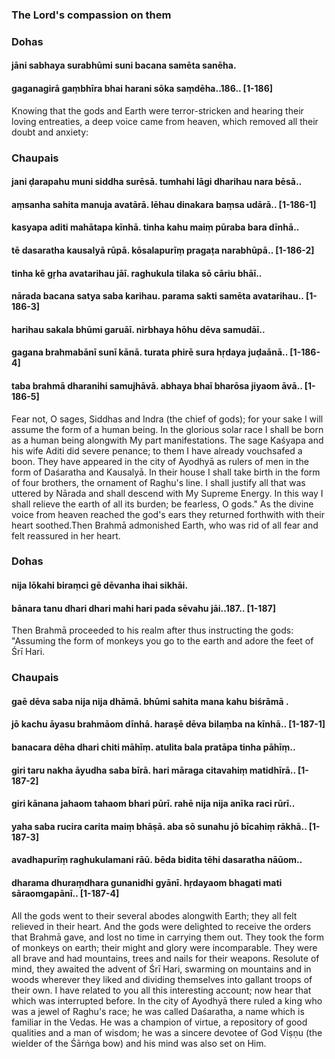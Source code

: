 ### The Lord's compassion on them

### Dohas

#### jāni sabhaya surabhūmi suni bacana samēta sanēha.
#### gaganagirā gaṃbhīra bhai harani sōka saṃdēha..186.. [1-186]

Knowing that the gods and Earth were terror-stricken and hearing their loving entreaties, a deep voice came from heaven, which removed all their doubt and anxiety:

### Chaupais

#### jani ḍarapahu muni siddha surēsā. tumhahi lāgi dharihau nara bēsā..
#### aṃsanha sahita manuja avatārā. lēhau dinakara baṃsa udārā.. [1-186-1]
#### kasyapa aditi mahātapa kīnhā. tinha kahu maiṃ pūraba bara dīnhā..
#### tē dasaratha kausalyā rūpā. kōsalapurīṃ pragaṭa narabhūpā.. [1-186-2]
#### tinha kē gṛha avatarihau jāī. raghukula tilaka sō cāriu bhāī..
#### nārada bacana satya saba karihau. parama sakti samēta avatarihau.. [1-186-3]
#### harihau sakala bhūmi garuāī. nirbhaya hōhu dēva samudāī..
#### gagana brahmabānī sunī kānā. turata phirē sura hṛdaya juḍaānā.. [1-186-4]
#### taba brahmā dharanihi samujhāvā. abhaya bhaī bharōsa jiyaom āvā.. [1-186-5]

Fear not, O sages, Siddhas and Indra (the chief of gods); for your sake I will assume the form of a human being. In the glorious solar race I shall be born as a human being alongwith My part manifestations. The sage Kaśyapa and his wife Aditi did severe penance; to them I have already vouchsafed a boon. They have appeared in the city of Ayodhyā as rulers of men in the form of Daśaratha and Kausalyā. In their house I shall take birth in the form of four brothers, the ornament of Raghu's line. I shall justify all that was uttered by Nārada and shall descend with My Supreme Energy. In this way I shall relieve the earth of all its burden; be fearless, O gods." As the divine voice from heaven reached the god's ears they returned forthwith with their heart soothed.Then Brahmā admonished Earth, who was rid of all fear and felt reassured in her heart.

### Dohas

#### nija lōkahi biraṃci gē dēvanha ihai sikhāi.
#### bānara tanu dhari dhari mahi hari pada sēvahu jāi..187.. [1-187]

Then Brahmā proceeded to his realm after thus instructing the gods: "Assuming the form of monkeys you go to the earth and adore the feet of Śrī Hari.

### Chaupais

#### gaē dēva saba nija nija dhāmā. bhūmi sahita mana kahu biśrāmā .
#### jō kachu āyasu brahmāom dīnhā. haraṣē dēva bilaṃba na kīnhā.. [1-187-1]
#### banacara dēha dhari chiti māhīṃ. atulita bala pratāpa tinha pāhīṃ..
#### giri taru nakha āyudha saba bīrā. hari māraga citavahiṃ matidhīrā.. [1-187-2]
#### giri kānana jahaom tahaom bhari pūrī. rahē nija nija anīka raci rūrī..
#### yaha saba rucira carita maiṃ bhāṣā. aba sō sunahu jō bīcahiṃ rākhā.. [1-187-3]
#### avadhapurīṃ raghukulamani rāū. bēda bidita tēhi dasaratha nāūom..
#### dharama dhuraṃdhara gunanidhi gyānī. hṛdayaom bhagati mati sāraomgapānī.. [1-187-4]

All the gods went to their several abodes alongwith Earth; they all felt relieved in their heart. And the gods were delighted to receive the orders that Brahmā gave, and lost no time in carrying them out. They took the form of monkeys on earth; their might and glory were incomparable. They were all brave and had mountains, trees and nails for their weapons. Resolute of mind, they awaited the advent of Śrī Hari, swarming on mountains and in woods wherever they liked and dividing themselves into gallant troops of their own. I have related to you all this interesting account; now hear that which was interrupted before. In the city of Ayodhyā there ruled a king who was a jewel of Raghu's race; he was called Daśaratha, a name which is familiar in the Vedas. He was a champion of virtue, a repository of good qualities and a man of wisdom; he was a sincere devotee of God Viṣṇu (the wielder of the Śārṅga bow) and his mind was also set on Him.